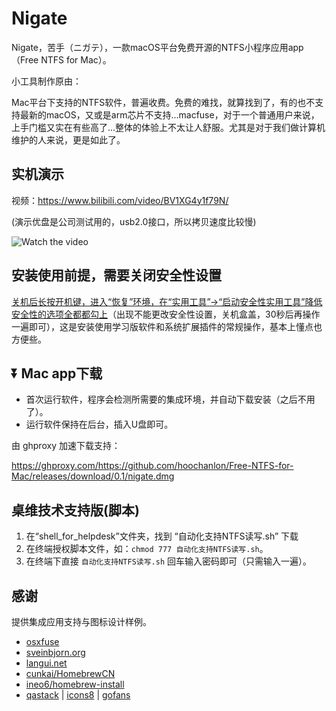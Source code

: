 # Nigate

Nigate，苦手（ニガテ），一款macOS平台免费开源的NTFS小程序应用app （Free NTFS for Mac）。

小工具制作原由：

Mac平台下支持的NTFS软件，普遍收费。免费的难找，就算找到了，有的也不支持最新的macOS，又或是arm芯片不支持...macfuse，对于一个普通用户来说，上手门槛又实在有些高了...整体的体验上不太让人舒服。尤其是对于我们做计算机维护的人来说，更是如此了。

## 实机演示

视频：https://www.bilibili.com/video/BV1XG4y1f79N/

(演示优盘是公司测试用的，usb2.0接口，所以拷贝速度比较慢)

![Watch the video](https://fastly.jsdelivr.net/gh/hoochanlon/free-mac-ntfs/shashin/example.png)


## 安装使用前提，需要关闭安全性设置

[关机后长按开机键，进入“恢复”环境，在“实用工具”->“启动安全性实用工具”降低安全性的选项全都都勾上](https://www.pcbiji.com/212402.html)（出现不能更改安全性设置，关机盒盖，30秒后再操作一遍即可），这是安装使用学习版软件和系统扩展插件的常规操作，基本上懂点也方便些。

## ⏬ Mac app下载

* 首次运行软件，程序会检测所需要的集成环境，并自动下载安装（之后不用了）。
* 运行软件保持在后台，插入U盘即可。

由 ghproxy 加速下载支持：

https://ghproxy.com/https://github.com/hoochanlon/Free-NTFS-for-Mac/releases/download/0.1/nigate.dmg

## 桌维技术支持版(脚本)

1. 在“shell_for_helpdesk”文件夹，找到 “自动化支持NTFS读写.sh” 下载
2. 在终端授权脚本文件，如：`chmod 777 自动化支持NTFS读写.sh`。
3. 在终端下直接 `自动化支持NTFS读写.sh` 回车输入密码即可（只需输入一遍）。

## 感谢

提供集成应用支持与图标设计样例。

* [osxfuse](https://osxfuse.github.io)
* [sveinbjorn.org](https://sveinbjorn.org/platypus) 
* [langui.net](https://langui.net/new-file-menu/)
* [cunkai/HomebrewCN](https://gitee.com/cunkai/HomebrewCN/raw/master/Homebrew.sh)
* [ineo6/homebrew-install](https://gitee.com/ineo6/homebrew-install/raw/master/install.sh)
* [qastack](https://qastack.cn) | [icons8](https://icons8.com) | [gofans](https://gofans.cn)
